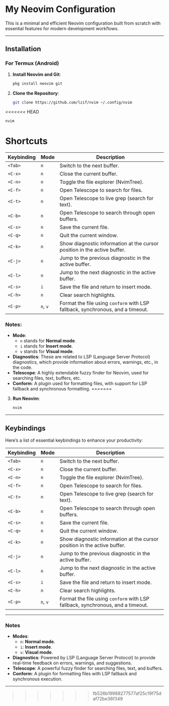 # My Neovim Configuration

This is a minimal and efficient Neovim configuration built from scratch with essential features for modern development workflows.

---

## Installation

### For Termux (Android)

1. **Install Neovim and Git**:
   ```bash
   pkg install neovim git
   ```

2. **Clone the Repository**:
   ```bash
   git clone https://github.com/lzif/nvim ~/.config/nvim
   ```

<<<<<<< HEAD
```bash
nvim
```

# Shortcuts

| **Keybinding**       | **Mode** | **Description**                                                                 |
|-----------------------|----------|---------------------------------------------------------------------------------|
| `<Tab>`              | `n`      | Switch to the next buffer.                                                     |
| `<C-x>`              | `n`      | Close the current buffer.                                                      |
| `<C-n>`              | `n`      | Toggle the file explorer (NvimTree).                                           |
| `<C-f>`              | `n`      | Open Telescope to search for files.                                            |
| `<C-t>`              | `n`      | Open Telescope to live grep (search for text).                                 |
| `<C-b>`              | `n`      | Open Telescope to search through open buffers.                                 |
| `<C-s>`              | `n`      | Save the current file.                                                         |
| `<C-q>`              | `n`      | Quit the current window.                                                       |
| `<C-k>`              | `n`      | Show diagnostic information at the cursor position in the active buffer.       |
| `<C-j>`              | `n`      | Jump to the previous diagnostic in the active buffer.                          |
| `<C-l>`              | `n`      | Jump to the next diagnostic in the active buffer.                              |
| `<C-s>`              | `i`      | Save the file and return to insert mode.                                       |
| `<C-h>`              | `n`      | Clear search highlights.                                                       |
| `<C-p>`              | `n`, `v` | Format the file using `conform` with LSP fallback, synchronous, and a timeout. |

### Notes:
- **Mode**: 
  - `n` stands for **Normal mode**.
  - `i` stands for **Insert mode**.
  - `v` stands for **Visual mode**.
- **Diagnostics**: These are related to LSP (Language Server Protocol) diagnostics, which provide information about errors, warnings, etc., in the code.
- **Telescope**: A highly extendable fuzzy finder for Neovim, used for searching files, text, buffers, etc.
- **Conform**: A plugin used for formatting files, with support for LSP fallback and synchronous formatting.
=======
3. **Run Neovim**:
   ```bash
   nvim
   ```

---

## Keybindings

Here’s a list of essential keybindings to enhance your productivity:

| **Keybinding** | **Mode** | **Description**                                                                 |
|----------------|----------|---------------------------------------------------------------------------------|
| `<Tab>`        | `n`      | Switch to the next buffer.                                                     |
| `<C-x>`        | `n`      | Close the current buffer.                                                      |
| `<C-n>`        | `n`      | Toggle the file explorer (NvimTree).                                           |
| `<C-f>`        | `n`      | Open Telescope to search for files.                                            |
| `<C-t>`        | `n`      | Open Telescope to live grep (search for text).                                 |
| `<C-b>`        | `n`      | Open Telescope to search through open buffers.                                 |
| `<C-s>`        | `n`      | Save the current file.                                                         |
| `<C-q>`        | `n`      | Quit the current window.                                                       |
| `<C-k>`        | `n`      | Show diagnostic information at the cursor position in the active buffer.       |
| `<C-j>`        | `n`      | Jump to the previous diagnostic in the active buffer.                          |
| `<C-l>`        | `n`      | Jump to the next diagnostic in the active buffer.                              |
| `<C-s>`        | `i`      | Save the file and return to insert mode.                                       |
| `<C-h>`        | `n`      | Clear search highlights.                                                       |
| `<C-p>`        | `n`, `v` | Format the file using `conform` with LSP fallback, synchronous, and a timeout. |

---

### Notes

- **Modes**:
  - `n`: **Normal mode**.
  - `i`: **Insert mode**.
  - `v`: **Visual mode**.
- **Diagnostics**: Powered by LSP (Language Server Protocol) to provide real-time feedback on errors, warnings, and suggestions.
- **Telescope**: A powerful fuzzy finder for searching files, text, and buffers.
- **Conform**: A plugin for formatting files with LSP fallback and synchronous execution.

---
>>>>>>> fb526b19988277577af25c19f75daf72be36f349
